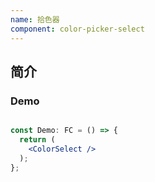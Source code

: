 ```yaml
---
name: 拾色器
component: color-picker-select
---
```


## 简介

### Demo

```jsx

const Demo: FC = () => {
  return (
    <ColorSelect />
  );
};
```

